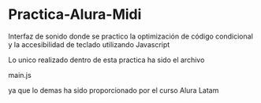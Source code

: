 <h1 aling="center">Practica-Alura-Midi</h1>
Interfaz de sonido donde se practico la optimización de código condicional y la accesibilidad de teclado utilizando Javascript

<p>Lo unico realizado dentro de esta practica ha sido el archivo <p font-weight="bold">main.js</p> ya que lo demas ha sido proporcionado por el curso Alura Latam</p>
